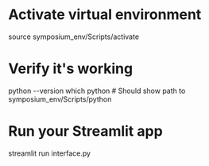# Activate virtual environment
source symposium_env/Scripts/activate

# Verify it's working
python --version
which python  # Should show path to symposium_env/Scripts/python

# Run your Streamlit app
streamlit run interface.py
